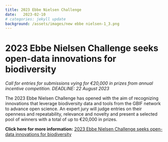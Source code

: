 ```yaml
---
title: 2023 Ebbe Nielsen Challenge
date:   2023-02-10
# categories: jekyll update
background: /assets/images/new ebbe nielsen-1_3.png
---
```


# 2023 Ebbe Nielsen Challenge seeks open-data innovations for biodiversity

*Call for entries for submissions vying for €20,000 in prizes from annual incentive competition.
 DEADLINE: 22 August 2023*

The 2023 Ebbe Nielsen Challenge has opened with the aim of recognizing innovations that leverage biodiversity data and tools 
from the GBIF network to advance open science. An expert jury will judge entries on their openness and repeatability, 
relevance and novelty and present a selected pool of winners with a total of up to €20,000 in prizes.


**Click here for more information:** 
[2023 Ebbe Nielsen Challenge seeks open-data innovations for biodiversity](https://www.gbif.org/news/21vzChUiLS19gDFpOzozBp/2023-ebbe-nielsen-challenge-seeks-open-data-innovations-for-biodiversity)
